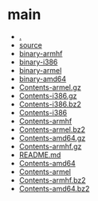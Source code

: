 main
========================

- [.](.)
- [source](source)
- [binary-armhf](binary-armhf)
- [binary-i386](binary-i386)
- [binary-armel](binary-armel)
- [binary-amd64](binary-amd64)
- [Contents-armel.gz](Contents-armel.gz)
- [Contents-i386.gz](Contents-i386.gz)
- [Contents-i386.bz2](Contents-i386.bz2)
- [Contents-i386](Contents-i386)
- [Contents-armhf](Contents-armhf)
- [Contents-armel.bz2](Contents-armel.bz2)
- [Contents-amd64.gz](Contents-amd64.gz)
- [Contents-armhf.gz](Contents-armhf.gz)
- [README.md](README.md)
- [Contents-amd64](Contents-amd64)
- [Contents-armel](Contents-armel)
- [Contents-armhf.bz2](Contents-armhf.bz2)
- [Contents-amd64.bz2](Contents-amd64.bz2)
